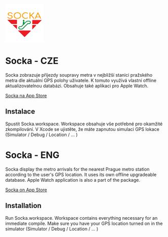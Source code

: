 ![Screenshot](logo.png)
# Socka - CZE

Socka zobrazuje příjezdy soupravy metra v nejbližší stanici pražského metra dle aktuální GPS polohy uživatele. K tomuto využívá vlastní offline aktualizovatelnou databázi. Obsahuje také aplikaci pro Apple Watch.

[Socka na App Store](https://itunes.apple.com/us/app/socka/id1297545529?l=cs&ls=1&mt=8)

## Instalace

Spustit Socka.workspace. Workspace obsahuje vše potřebné pro okamžité zkompilování. 
V Xcode se ujistěte, že máte zapnutou simulaci GPS lokace (Simulator / Debug / Location / ... )


# Socka - ENG

Socka display the metro arrivals for the nearest Prague metro station according to the user's GPS location. It uses its own offline upgradeable database. Apple Watch application is also a part of the package.

[Socka on App Store](https://itunes.apple.com/us/app/socka/id1297545529?l=cs&ls=1&mt=8)

## Installation

Run Socka.workspace. Workspace contains everything necessary for an immediate compile.
Make sure you have your GPS location turned on in the simulator (Simulator / Debug / Location / ... )
